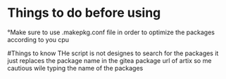 # Things to do before using

°Make sure to use .makepkg.conf file in order to optimize the packages according to you cpu

 #Things to know
 THe script is not designes to search for the packages it just replaces the package name in the gitea package url of artix so me cautious wile typing the name of the packages
